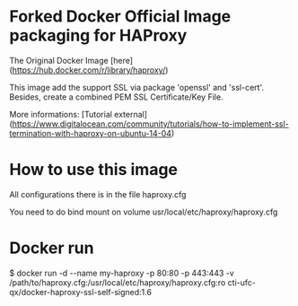 # Forked Docker Official Image packaging for HAProxy

The Original Docker Image [here] (https://hub.docker.com/r/library/haproxy/)

This image add the support SSL via package 'openssl' and 'ssl-cert'. Besides, create a combined PEM SSL Certificate/Key File.

More informations: [Tutorial external] (https://www.digitalocean.com/community/tutorials/how-to-implement-ssl-termination-with-haproxy-on-ubuntu-14-04)

# How to use this image

All configurations there is in the file haproxy.cfg

You need to do bind mount on volume usr/local/etc/haproxy/haproxy.cfg

# Docker run

$ docker run -d --name my-haproxy -p 80:80 -p 443:443 -v /path/to/haproxy.cfg:/usr/local/etc/haproxy/haproxy.cfg:ro cti-ufc-qx/docker-haproxy-ssl-self-signed:1.6


